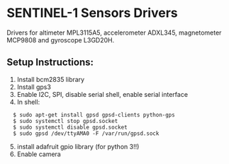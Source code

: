 # SENTINEL-1 Sensors Drivers

Drivers for altimeter MPL3115A5, accelerometer ADXL345, magnetometer MCP9808 and gyroscope L3GD20H.

## Setup Instructions:
1. Install bcm2835 library
2. Install gps3
3. Enable I2C, SPI, disable serial shell, enable serial interface
4. In shell: 
```
  $ sudo apt-get install gpsd gpsd-clients python-gps  
  $ sudo systemctl stop gpsd.socket
  $ sudo systemctl disable gpsd.socket
  $ sudo gpsd /dev/ttyAMA0 -F /var/run/gpsd.sock
```  
5. install adafruit gpio library (for python 3!!)
6. Enable camera
